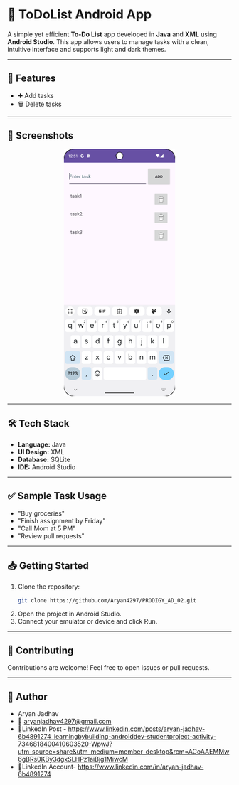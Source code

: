 # 📝 ToDoList Android App

A simple yet efficient **To-Do List** app developed in **Java** and **XML** using **Android Studio**. This app allows users to manage tasks with a clean, intuitive interface and supports light and dark themes.

---

## 🚀 Features

- ➕ Add tasks
- 🗑️ Delete tasks


---

## 📸 Screenshots

<p align="center">
  <img src="screenshot/Screenshot1.png"  width="250"/>
  
</p>

---
## 🛠️ Tech Stack

- **Language:** Java
- **UI Design:** XML
- **Database:** SQLite
- **IDE:** Android Studio

---

## ✅ Sample Task Usage

- "Buy groceries"
- "Finish assignment by Friday"
- "Call Mom at 5 PM"
- "Review pull requests"

---
## 📥 Getting Started

1. Clone the repository:
   ```bash
   git clone https://github.com/Aryan4297/PRODIGY_AD_02.git
2. Open the project in Android Studio.
3. Connect your emulator or device and click Run.
---

## 🤝 Contributing
Contributions are welcome! Feel free to open issues or pull requests.

---
## 👤 Author
- Aryan Jadhav
- 📧 aryanjadhav4297@gmail.com
- 🔗LinkedIn Post - https://www.linkedin.com/posts/aryan-jadhav-6b4891274_learningbybuilding-androiddev-studentproject-activity-7346818400410603520-WpwJ?utm_source=share&utm_medium=member_desktop&rcm=ACoAAEMMw6gBRs0KBy3dgxSLHPz1aiBjg1MiwcM
- 🔗LinkedIn Account- https://www.linkedin.com/in/aryan-jadhav-6b4891274